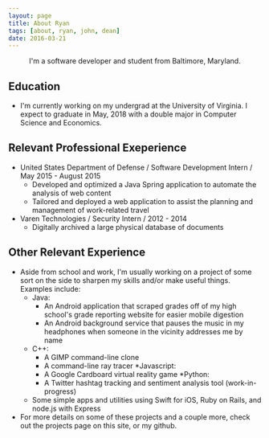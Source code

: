 ```yaml
---
layout: page
title: About Ryan
tags: [about, ryan, john, dean]
date: 2016-03-21
---
```


<center>I'm a software developer and student from Baltimore, Maryland.</center>

## Education
* I'm currently working on my undergrad at the University of Virginia. I expect to graduate in May, 2018 with a double major in Computer Science and Economics.

## Relevant Professional Exeperience
* United States Department of Defense / Software Development Intern / May 2015 - August 2015
	* Developed and optimized a Java Spring application to automate the analysis of web content
	* Tailored and deployed a web application to assist the planning and management of work-related travel
* Varen Technologies / Security Intern / 2012 - 2014
	* Digitally archived a large physical database of documents

## Other Relevant Experience
* Aside from school and work, I'm usually working on a project of some sort on the side to sharpen my skills and/or make useful things. Examples include:
	* Java:
		* An Android application that scraped grades off of my high school's grade reporting website for easier mobile digestion
		* An Android background service that pauses the music in my headphones when someone in the vicinity addresses me by name
	* C++:
		* A GIMP command-line clone
		* A command-line ray tracer
	*Javascript:
		* A Google Cardboard virtual reality game
	*Python:
		* A Twitter hashtag tracking and sentiment analysis tool (work-in-progress)
	* Some simple apps and utilities using Swift for iOS, Ruby on Rails, and node.js with Express
* For more details on some of these projects and a couple more, check out the projects page on this site, or my github.
